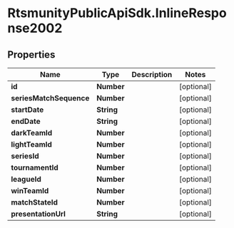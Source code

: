 # RtsmunityPublicApiSdk.InlineResponse2002

## Properties
Name | Type | Description | Notes
------------ | ------------- | ------------- | -------------
**id** | **Number** |  | [optional] 
**seriesMatchSequence** | **Number** |  | [optional] 
**startDate** | **String** |  | [optional] 
**endDate** | **String** |  | [optional] 
**darkTeamId** | **Number** |  | [optional] 
**lightTeamId** | **Number** |  | [optional] 
**seriesId** | **Number** |  | [optional] 
**tournamentId** | **Number** |  | [optional] 
**leagueId** | **Number** |  | [optional] 
**winTeamId** | **Number** |  | [optional] 
**matchStateId** | **Number** |  | [optional] 
**presentationUrl** | **String** |  | [optional] 


